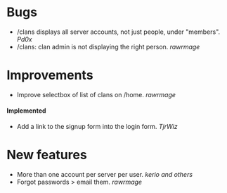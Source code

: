 # Bugs

* /clans displays all server accounts, not just people, under "members". *Pd0x*
* /clans: clan admin is not displaying the right person. *rawrmage*

# Improvements

* Improve selectbox of list of clans on /home. *rawrmage*

#### Implemented

* Add a link to the signup form into the login form. *TjrWiz*

# New features

* More than one account per server per user. *kerio and others*
* Forgot passwords > email them. *rawrmage*
